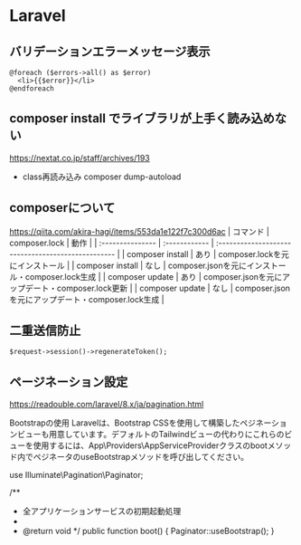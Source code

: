# Laravel

## バリデーションエラーメッセージ表示
```
@foreach ($errors->all() as $error)
  <li>{{$error}}</li>
@endforeach
```

## composer install でライブラリが上手く読み込めない
https://nextat.co.jp/staff/archives/193
- class再読み込み
composer dump-autoload

## composerについて
https://qiita.com/akira-hagi/items/553da1e122f7c300d6ac
| コマンド         | composer.lock | 動作                                               |
| :--------------- | :------------ | :------------------------------------------------- |
| composer install | あり          | composer.lockを元にインストール                    |
| composer install | なし          | composer.jsonを元にインストール・composer.lock生成 |
| composer update  | あり          | composer.jsonを元にアップデート・composer.lock更新 |
| composer update  | なし          | composer.jsonを元にアップデート・composer.lock生成 |

## 二重送信防止
`$request->session()->regenerateToken();`

## ページネーション設定
https://readouble.com/laravel/8.x/ja/pagination.html

Bootstrapの使用
Laravelは、Bootstrap CSSを使用して構築したペジネーションビューも用意しています。デフォルトのTailwindビューの代わりにこれらのビューを使用するには、App\Providers\AppServiceProviderクラスのbootメソッド内でペジネータのuseBootstrapメソッドを呼び出してください。

use Illuminate\Pagination\Paginator;

/**
 * 全アプリケーションサービスの初期起動処理
 *
 * @return void
 */
public function boot()
{
    Paginator::useBootstrap();
}
